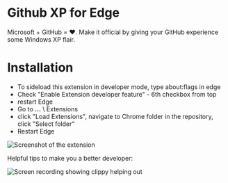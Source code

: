 # Github XP for Edge
Microsoft + GitHub = ❤️. Make it official by giving your GitHub experience some Windows XP flair.


# Installation
* To sideload this extension in developer mode, type about:flags in edge
* Check "Enable Extension developer feature" - 6th checkbox from top
* restart Edge
* Go to **...** \ Extensions
* click "Load Extensions", navigate to Chrome folder in the repository, click "Select folder"
* Restart Edge

![Screenshot of the extension](https://raw.githubusercontent.com/martenbjork/github-xp/master/screenshot.jpg)

Helpful tips to make you a better developer:

![Screen recording showing clippy helping out](https://raw.githubusercontent.com/martenbjork/github-xp/master/recording.gif)
